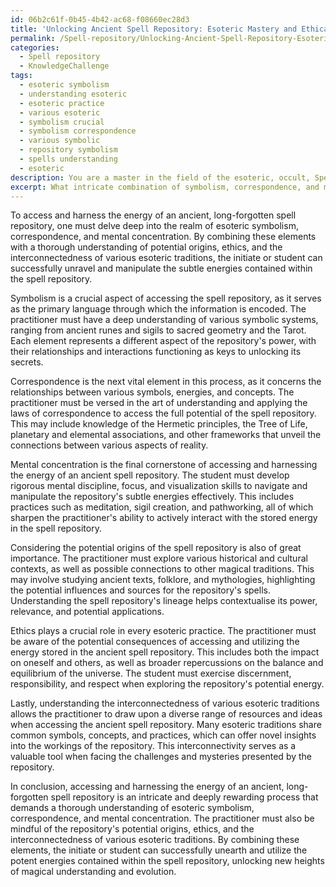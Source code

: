 ```yaml
---
id: 06b2c61f-0b45-4b42-ac68-f08660ec28d3
title: 'Unlocking Ancient Spell Repository: Esoteric Mastery and Ethical Practice'
permalink: /Spell-repository/Unlocking-Ancient-Spell-Repository-Esoteric-Mastery-and-Ethical-Practice/
categories:
  - Spell repository
  - KnowledgeChallenge
tags:
  - esoteric symbolism
  - understanding esoteric
  - esoteric practice
  - various esoteric
  - symbolism crucial
  - symbolism correspondence
  - various symbolic
  - repository symbolism
  - spells understanding
  - esoteric
description: You are a master in the field of the esoteric, occult, Spell repository and Education. You are a writer of tests, challenges, books and deep knowledge on Spell repository for initiates and students to gain deep insights and understanding from. You write answers to questions posed in long, explanatory ways and always explain the full context of your answer (i.e., related concepts, formulas, examples, or history), as well as the step-by-step thinking process you take to answer the challenges. Be rigorous and thorough, and summarize the key themes, ideas, and conclusions at the end.
excerpt: What intricate combination of symbolism, correspondence, and mental concentration is required to access and harness the energy of an ancient, long-forgotten spell repository, while considering its potential origins, ethics, and the interconnectedness of various esoteric traditions?
---
```

To access and harness the energy of an ancient, long-forgotten spell repository, one must delve deep into the realm of esoteric symbolism, correspondence, and mental concentration. By combining these elements with a thorough understanding of potential origins, ethics, and the interconnectedness of various esoteric traditions, the initiate or student can successfully unravel and manipulate the subtle energies contained within the spell repository.

Symbolism is a crucial aspect of accessing the spell repository, as it serves as the primary language through which the information is encoded. The practitioner must have a deep understanding of various symbolic systems, ranging from ancient runes and sigils to sacred geometry and the Tarot. Each element represents a different aspect of the repository's power, with their relationships and interactions functioning as keys to unlocking its secrets.

Correspondence is the next vital element in this process, as it concerns the relationships between various symbols, energies, and concepts. The practitioner must be versed in the art of understanding and applying the laws of correspondence to access the full potential of the spell repository. This may include knowledge of the Hermetic principles, the Tree of Life, planetary and elemental associations, and other frameworks that unveil the connections between various aspects of reality.

Mental concentration is the final cornerstone of accessing and harnessing the energy of an ancient spell repository. The student must develop rigorous mental discipline, focus, and visualization skills to navigate and manipulate the repository's subtle energies effectively. This includes practices such as meditation, sigil creation, and pathworking, all of which sharpen the practitioner's ability to actively interact with the stored energy in the spell repository.

Considering the potential origins of the spell repository is also of great importance. The practitioner must explore various historical and cultural contexts, as well as possible connections to other magical traditions. This may involve studying ancient texts, folklore, and mythologies, highlighting the potential influences and sources for the repository's spells. Understanding the spell repository's lineage helps contextualise its power, relevance, and potential applications.

Ethics plays a crucial role in every esoteric practice. The practitioner must be aware of the potential consequences of accessing and utilizing the energy stored in the ancient spell repository. This includes both the impact on oneself and others, as well as broader repercussions on the balance and equilibrium of the universe. The student must exercise discernment, responsibility, and respect when exploring the repository's potential energy.

Lastly, understanding the interconnectedness of various esoteric traditions allows the practitioner to draw upon a diverse range of resources and ideas when accessing the ancient spell repository. Many esoteric traditions share common symbols, concepts, and practices, which can offer novel insights into the workings of the repository. This interconnectivity serves as a valuable tool when facing the challenges and mysteries presented by the repository.

In conclusion, accessing and harnessing the energy of an ancient, long-forgotten spell repository is an intricate and deeply rewarding process that demands a thorough understanding of esoteric symbolism, correspondence, and mental concentration. The practitioner must also be mindful of the repository's potential origins, ethics, and the interconnectedness of various esoteric traditions. By combining these elements, the initiate or student can successfully unearth and utilize the potent energies contained within the spell repository, unlocking new heights of magical understanding and evolution.
